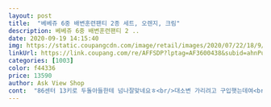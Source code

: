 ```yaml
---
layout: post 
title:  "베베쥬 6중 배변훈련팬티 2종 세트, 오렌지, 크림" 
description: 베베쥬 6중 배변훈련팬티 2 ..
date: 2020-09-19 14:15:40 
img: https://static.coupangcdn.com/image/retail/images/2020/07/22/18/9/5073b439-8c26-47dd-af4f-bd8613df3b93.jpg 
linkUrl: https://link.coupang.com/re/AFFSDP?lptag=AF3600438&subid=ahnPublicAsk&pageKey=1859052190&itemId=3160196183&vendorItemId=71147748190&traceid=V0-113-fb563eb0ad6230c0 
categories: [1003] 
color: f44336 
price: 13590 
author: Ask View Shop 
cont:  "86센터 13키로 두돌아들한테 넘나잘맞네요ㅎ<br/>대소변 가리려고 구입햇는데여<br/>두톰하고 재질 보들하고 디자인도 이쁘고 좋네요<br/>사이즈는 하기스팬티 5단계 사이즈랑 똑같네요.<br/><br/>살집이 있는 아기는 허벅지 쪽이 낑길수도 있을 거 같아요.<br/> 허벅지쪽 줄자로 한 번 재보시고<br/>세탁 후 사용후기도 한 번 올리겠습니다.<br/><br/>아직 입은지 30분도안되서 자세한건또쓰려구요<br/>아직 하기스기저귀 5단계를 착용하고 있는데 사이즈가 그거랑 딱 맞아 떨어지네요.<br/><br/>안벗는다고 해서  애먹었습니다<br/>엉덩이 받춰 주는 것도 그렇고 두툼한게 정말 좋은 거 같아요.<br/><br/>저 희손주 공룡을 너무 좋아해 오줌싸고도<br/>저희 딸은 그래도 살집이 많은 편이 아니라서 배변연습 하기 전까지는 사용 가능할 거 같은데<br/>저희 딸이 미숙아로 태어나서 다른 애들에 비해 작은 편이거든요.<br/><br/>제품을 받은 느낌은 100프로 만족이지만 아직 사용후기는 없어요.<br/> 오늘 세탁해서요.<br/><br/>팬티 귀엽네요 ^^<br/>하지만 허벅지 쪽이 확! 늘어나지가 않네요.<br/><br/>확인하시길 바래요.<br/><br/>" 
---
```

